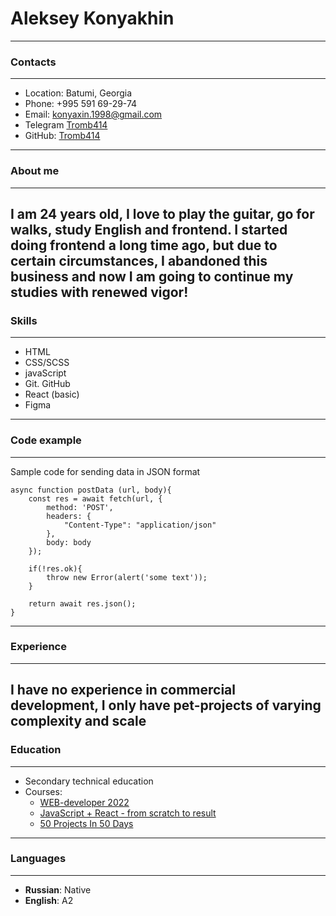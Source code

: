 # Aleksey Konyakhin
-----------
### Contacts
-----------

* Location: Batumi, Georgia
* Phone: +995 591 69-29-74
* Email: konyaxin.1998@gmail.com
* Telegram [Tromb414](https://t.me/TROMB414)
* GitHub: [Tromb414](https://github.com/Tromb414)
-----------
### About me
-----------

I am 24 years old, I love to play the guitar, go for walks, study English and frontend. I started doing frontend a long time ago, but due to certain circumstances, I abandoned this business and now I am going to continue my studies with renewed vigor!
-----------
### Skills
-----------

* HTML
* CSS/SCSS
* javaScript
* Git. GitHub
* React (basic)
* Figma
-----------
### Code example
-----------
Sample code for sending data in JSON format

```
async function postData (url, body){
    const res = await fetch(url, {
        method: 'POST',
        headers: {
            "Content-Type": "application/json"
        },
        body: body
    });

    if(!res.ok){
        throw new Error(alert('some text'));
    }

    return await res.json();
}
```
-----------
### Experience
-----------

I have no experience in commercial development, I only have pet-projects of varying complexity and scale
-----------
### Education
-----------

* Secondary technical education
* Courses:
    + [WEB-developer 2022](https://www.udemy.com/course/webdeveloper)
    + [JavaScript + React - from scratch to result](https://www.udemy.com/course/javascript_full)
    + [50 Projects In 50 Days](https://www.udemy.com/course/50-projects-50-days)
-----------
### Languages
-----------

* **Russian**: Native
* **English**: A2
